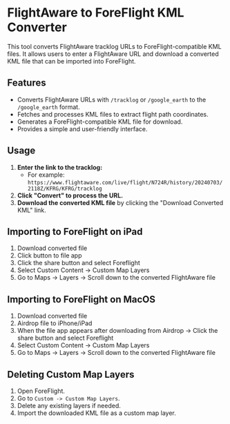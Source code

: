 # FlightAware to ForeFlight KML Converter

This tool converts FlightAware tracklog URLs to ForeFlight-compatible KML files. It allows users to enter a FlightAware URL and download a converted KML file that can be imported into ForeFlight.

## Features

- Converts FlightAware URLs with `/tracklog` or `/google_earth` to the `/google_earth` format.
- Fetches and processes KML files to extract flight path coordinates.
- Generates a ForeFlight-compatible KML file for download.
- Provides a simple and user-friendly interface.

## Usage

1. **Enter the link to the tracklog:**
   - For example: `https://www.flightaware.com/live/flight/N724R/history/20240703/2118Z/KFRG/KFRG/tracklog`
2. **Click "Convert" to process the URL.**
3. **Download the converted KML file** by clicking the "Download Converted KML" link.

## Importing to ForeFlight on iPad
1. Download converted file
2. Click button to file app
3. Click the share button and select Foreflight
4. Select Custom Content -> Custom Map Layers
5. Go to Maps -> Layers -> Scroll down to the converted FlightAware file

## Importing to ForeFlight on MacOS
1. Download converted file
2. Airdrop file to iPhone/iPad
3. When the file app appears after downloading from Airdrop -> Click the share button and select Foreflight
4. Select Custom Content -> Custom Map Layers
5. Go to Maps -> Layers -> Scroll down to the converted FlightAware file

## Deleting Custom Map Layers
1. Open ForeFlight.
2. Go to `Custom -> Custom Map Layers`.
3. Delete any existing layers if needed.
4. Import the downloaded KML file as a custom map layer.

